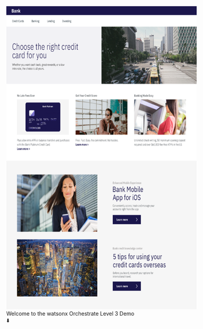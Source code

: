 
<html lang="en-US">

<head>
    <meta charset="UTF-8">
    <meta name="viewport" content="width=device-width, initial-scale=1">
    <img src = "dte_bank_bg_V2.png"
    	width="auto" height="800"
         alt = "New Watson Assistant Bank" />
</head>

<body>
    <div id="root"></div>
	<div id="welcome-message">Welcome to the watsonx Orchestrate Level 3 Demo</div>
	<div id="arrow">⬇️</div>
<script>
  window.wxOConfiguration = {
    clientVersion: "latest",
    orchestrationID: "a5970dd2-eb96-4b34-8aaf-1eafd075d02e",
    hostUrl: "https://dl.watson-orchestrate.ibm.com",
    rootElementId: "root",
    // token: "<CLIENT_JWT_GOES_HERE>"
  };
  setTimeout(function () {
    const script = document.createElement('script');
    script.src = `${window.wxOConfiguration.hostUrl}/webclient/wxoLoader.js`;
    script.addEventListener('load', function () {
      wxoLoader.init();
    });
    document.head.appendChild(script);
  }, 0);
</script>
</body>

</html>
